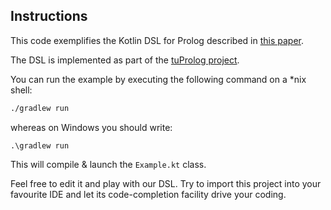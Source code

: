 ## Instructions

This code exemplifies the Kotlin DSL for Prolog described in [this paper](http://woa2020.apice.unibo.it/wiki/papers/paper14/).

The DSL is implemented as part of the [tuProlog project](http://apice.unibo.it/xwiki/bin/view/Tuprolog/WebHome?language=en).

You can run the example by executing the following command on a *nix shell:
```bash
./gradlew run
```
whereas on Windows you should write:
```
.\gradlew run
```
This will compile & launch the `Example.kt` class.

Feel free to edit it and play with our DSL.
Try to import this project into your favourite IDE and let its code-completion facility drive your coding.

